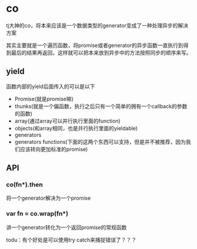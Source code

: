 # co
tj大神的co，将本来应该是一个数据类型的generator变成了一种处理异步的解决方案

其实主要就是一个遍历函数，将promise或者generator的异步函数一直执行到得到最后的结果再返回，这样就可以把本来放到异步中的方法按照同步的顺序来写。

## yield
函数内部的yield后面传入的可以是以下

- Promise(就是promise嘛)
- thunks(就是一个偏函数，执行之后只有一个简单的拥有一个callback的参数的函数)
- array(通过array可以并行执行里面的function)
- objects(和array相同，也是并行执行里面的yieldable)
- generators
- generators functions(下面的这两个东西可以支持，但是并不被推荐，因为我们应该转向更加标准的promise)

## API
### co(fn*).then
将一个generator解决为一个promise

### var fn = co.wrap(fn*)
讲一个generator转化为一个返回promise的常规函数

todu：有个好处是可以使用try catch来捕捉错误了？？？
